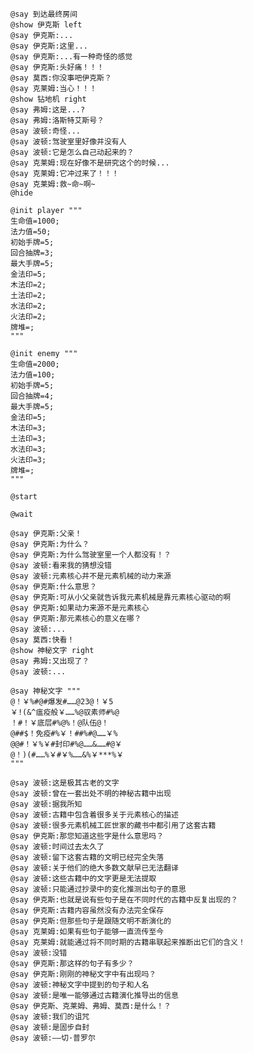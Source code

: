 ﻿```text
@say 到达最终房间
@show 伊克斯 left
@say 伊克斯:...
@say 伊克斯:这里...
@say 伊克斯:...有一种奇怪的感觉
@say 伊克斯:头好痛！！！
@say 莫西:你没事吧伊克斯？
@say 克莱姆:当心！！！
@show 钻地机 right
@say 弗姆:这是...?
@say 弗姆:洛斯特艾斯号？
@say 波顿:奇怪...
@say 波顿:驾驶室里好像并没有人
@say 波顿:它是怎么自己动起来的？
@say 克莱姆:现在好像不是研究这个的时候...
@say 克莱姆:它冲过来了！！！
@say 克莱姆:救~命~啊~
@hide

@init player """
生命值=1000;
法力值=50;
初始手牌=5;
回合抽牌=3;
最大手牌=5;
金法印=5;
木法印=2;
土法印=2;
水法印=2;
火法印=2;
牌堆=;
"""

@init enemy """
生命值=2000;
法力值=100;
初始手牌=5;
回合抽牌=4;
最大手牌=5;
金法印=5;
木法印=3;
土法印=3;
水法印=3;
火法印=3;
牌堆=;
"""

@start

@wait

@say 伊克斯:父亲！
@say 伊克斯:为什么？
@say 伊克斯:为什么驾驶室里一个人都没有！？
@say 波顿:看来我的猜想没错
@say 波顿:元素核心并不是元素机械的动力来源
@say 伊克斯:什么意思？
@say 伊克斯:可从小父亲就告诉我元素机械是靠元素核心驱动的啊
@say 伊克斯:如果动力来源不是元素核心
@say 伊克斯:那元素核心的意义在哪？
@say 波顿:...
@say 莫西:快看！
@show 神秘文字 right
@say 弗姆:又出现了？
@say 波顿:...

@say 神秘文字 """
@！￥%#@#爆发#……@23@！￥5
￥!(&^瘟疫般￥……%@驭素师#%@
！#！￥底层#%@%！@队伍@！
@##$！免疫#%￥！##%#@……￥%
@@#！￥%￥#封印#%@……&……#@￥
@！)(#……%￥#￥%……&%￥***%￥
"""

@say 波顿:这是极其古老的文字
@say 波顿:曾在一套出处不明的神秘古籍中出现
@say 波顿:据我所知
@say 波顿:古籍中包含着很多关于元素核心的描述
@say 波顿:很多元素机械工匠世家的藏书中都引用了这套古籍
@say 伊克斯:那您知道这些字是什么意思吗？
@say 波顿:时间过去太久了
@say 波顿:留下这套古籍的文明已经完全失落
@say 波顿:关于他们的绝大多数文献早已无法翻译
@say 波顿:这些古籍中的文字更是无法提取
@say 波顿:只能通过抄录中的变化推测出句子的意思
@say 伊克斯:也就是说有些句子是在不同时代的古籍中反复出现的？
@say 伊克斯:古籍内容虽然没有办法完全保存
@say 伊克斯:但那些句子是跟随文明不断演化的
@say 克莱姆:如果有些句子能够一直流传至今
@say 克莱姆:就能通过将不同时期的古籍串联起来推断出它们的含义！
@say 波顿:没错
@say 伊克斯:那这样的句子有多少？
@say 伊克斯:刚刚的神秘文字中有出现吗？
@say 波顿:神秘文字中提到的句子和人名
@say 波顿:是唯一能够通过古籍演化推导出的信息
@say 伊克斯、克莱姆、弗姆、莫西:是什么！？
@say 波顿:我们的诅咒
@say 波顿:是固步自封
@say 波顿:——切·普罗尔
```